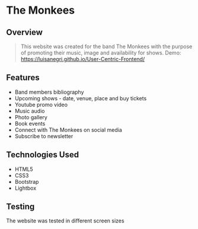 # The Monkees

## Overview

>This website was created for the band The Monkees with the purpose of promoting their music, image and availability for shows.
>Demo: https://luisanegri.github.io/User-Centric-Frontend/

## Features

* Band members bibliography 
* Upcoming shows - date, venue, place and buy tickets
* Youtube promo video
* Music audio
* Photo gallery
* Book events
* Connect with The Monkees on social media
* Subscribe to newsletter

## Technologies Used

* HTML5
* CSS3
* Bootstrap
* Lightbox

## Testing

The website was tested in different screen sizes



